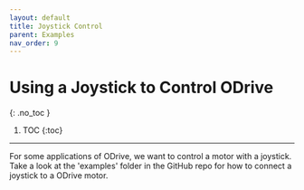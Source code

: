```yaml
---
layout: default
title: Joystick Control
parent: Examples
nav_order: 9
---
```


# Using a Joystick to Control ODrive
{: .no_toc }

1. TOC
{:toc}
---

For some applications of ODrive, we want to control a motor with a joystick.
Take a look at the 'examples' folder in the GitHub repo for how to connect a joystick to a ODrive motor.